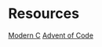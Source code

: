 # Resources

[Modern C](https://gustedt.gitlabpages.inria.fr/modern-c/)
[Advent of Code](https://adventofcode.com/)

